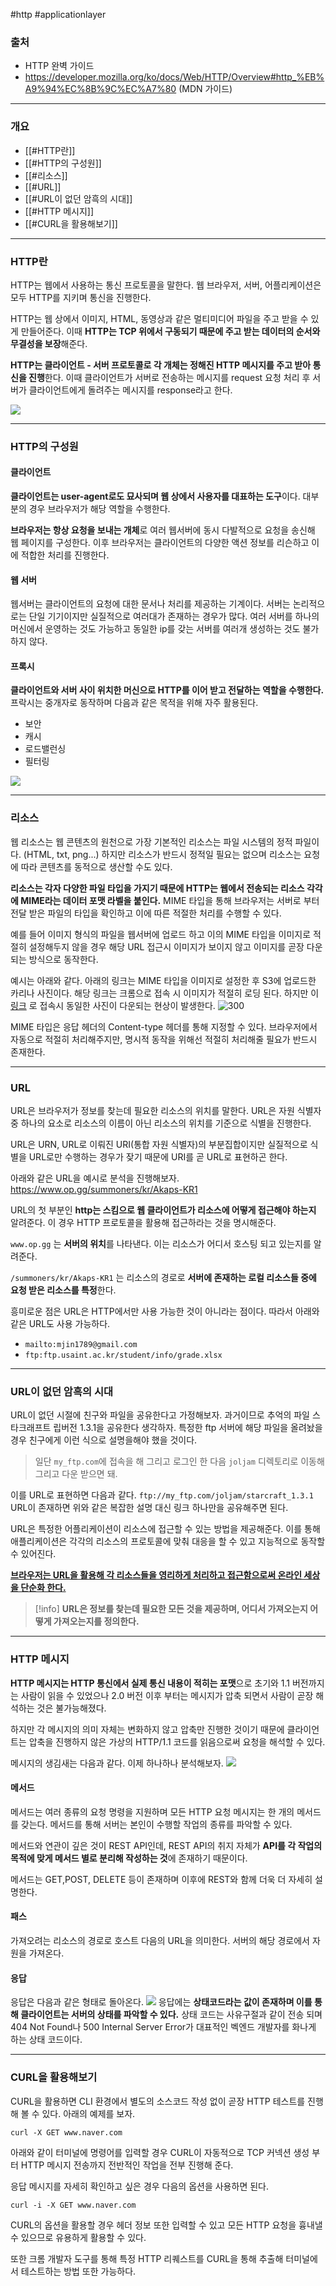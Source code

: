 #http #applicationlayer

### 출처
* HTTP 완벽 가이드
* https://developer.mozilla.org/ko/docs/Web/HTTP/Overview#http_%EB%A9%94%EC%8B%9C%EC%A7%80 (MDN 가이드)
___
### 개요
* [[#HTTP란]]
* [[#HTTP의 구성원]]
* [[#리소스]]
* [[#URL]]
* [[#URL이 없던 암흑의 시대]]
* [[#HTTP 메시지]]
* [[#CURL을 활용해보기]]
___
### HTTP란

<span class = "red red-bg">HTTP는 웹에서 사용하는 통신 프로토콜을 말한다. 웹 브라우저, 서버, 어플리케이션은 모두 HTTP를 지키며 통신을 진행한다.</span>

HTTP는 웹 상에서 이미지, HTML, 동영상과 같은 멀티미디어 파일을 주고 받을 수 있게 만들어준다. 이때 **HTTP는 TCP 위에서 구동되기 때문에 주고 받는 데이터의 순서와 무결성을 보장**해준다. 

**HTTP는 클라이언트 - 서버 프로토콜로 각 개체는 정해진 HTTP 메시지를 주고 받아 통신을 진행**한다. 이때 클라이언트가 서버로 전송하는 메시지를 request 요청 처리 후 서버가 클라이언트에게 돌려주는 메시지를 response라고 한다.

![](https://my-study.s3.ap-northeast-2.amazonaws.com/HTTP%20%EA%B0%9C%EA%B4%80%20/%20Pasted%20image%2020240306171409.png)

____
### HTTP의 구성원

#### 클라이언트
**클라이언트는 user-agent로도 묘사되며 웹 상에서 사용자를 대표하는 도구**이다. 대부분의 경우 브라우저가 해당 역할을 수행한다.

**브라우저는 항상 요청을 보내는 개체**로 여러 웹서버에 동시 다발적으로 요청을 송신해 웹 페이지를 구성한다.  이후 브라우저는 클라이언트의 다양한 액션 정보를 리슨하고 이에 적합한 처리를 진행한다.

#### 웹 서버
웹서버는 클라이언트의 요청에 대한 문서나 처리를 제공하는 기계이다. 서버는 논리적으로는 단일 기기이지만 실질적으로 여러대가 존재하는 경우가 많다. 
여러 서버를 하나의 머신에서 운영하는 것도 가능하고 동일한 ip를 갖는 서버를 여러개 생성하는 것도 불가하지 않다.

#### 프록시
**클라이언트와 서버 사이 위치한 머신으로 HTTP를 이어 받고 전달하는 역할을 수행한다.** 프락시는 중개자로 동작하며 다음과 같은 목적을 위해 자주 활용된다.

* 보안
* 캐시
* 로드밸런싱
* 필터링

![](https://my-study.s3.ap-northeast-2.amazonaws.com/HTTP%20%EA%B0%9C%EA%B4%80%20/%20%EC%8A%A4%ED%81%AC%EB%A6%B0%EC%83%B7%202024-03-06%20%EC%98%A4%ED%9B%84%205.31.15.png)

___
### 리소스

웹 리소스는 웹 콘텐츠의 원천으로 가장 기본적인 리소스는 파일 시스템의 정적 파일이다. (HTML, txt, png...)
하지만 리소스가 반드시 정적일 필요는 없으며 리소스는 요청에 따라 콘텐츠를 동적으로 생산할 수도 있다. 

**리소스는 각자 다양한 파일 타입을 가지기 때문에 HTTP는 웹에서 전송되는 리소스 각각에 MIME라는 데이터 포맷 라벨을 붙인다.**
MIME 타입을 통해 브라우저는 서버로 부터 전달 받은 파일의 타입을 확인하고 이에 따른 적절한 처리를 수행할 수 있다.

예를 들어 이미지 형식의 파일을 웹서버에 업로드 하고 이의 MIME 타입을 이미지로 적절히 설정해두지 않을 경우 해당 URL 접근시 이미지가 보이지 않고 이미지를 곧장 다운 되는 방식으로 동작한다.

예시는 아래와 같다. 아래의 링크는 MIME 타입을 이미지로 설정한 후 S3에 업로드한 카리나 사진이다. 해당 링크는 크롬으로 접속 시 이미지가 적절히 로딩 된다. 하지만 이 [링크](https://my-study.s3.ap-northeast-2.amazonaws.com/HTTP/karina.jpg) 로 접속시 동일한 사진이 다운되는 현상이 발생한다.
![300](https://my-study.s3.ap-northeast-2.amazonaws.com/HTTP/karina.jpg)

MIME 타입은 응답 헤더의 Content-type 헤더를 통해 지정할 수 있다. <span class="red red-bg">브라우저에서 자동으로 적절히 처리해주지만, 명시적 동작을 위해선 적절히 처리해줄 필요가 반드시 존재한다.</span>
___
### URL

<span class="red red-bg">URL은 브라우저가 정보를 찾는데 필요한 리소스의 위치를 말한다.</span> URL은 자원 식별자 중 하나의 요소로 리소스의 이름이 아닌 리소스의 위치를 기준으로 식별을 진행한다.

URL은 URN, URL로 이뤄진 URI(통합 자원 식별자)의 부분집합이지만 실질적으로 식별을 URL로만 수행하는 경우가 잦기 때문에 URI를 곧 URL로 표현하곤 한다.

아래와 같은 URL을 예시로 분석을 진행해보자.
https://www.op.gg/summoners/kr/Akaps-KR1

URL의 첫 부분인 **http는 스킴으로 웹 클라이언트가 리소스에 어떻게 접근해야 하는지** 알려준다. 이 경우 HTTP 프로토콜을 활용해 접근하라는 것을 명시해준다.

 `www.op.gg` 는 **서버의 위치**를 나타낸다. 이는 리소스가 어디서 호스팅 되고 있는지를 알려준다.
 
 `/summoners/kr/Akaps-KR1` 는 리소스의 경로로 **서버에 존재하는 로컬 리소스들 중에 요청 받은 리소스를 특정**한다.

흥미로운 점은 URL은 HTTP에서만 사용 가능한 것이 아니라는 점이다. 따라서 아래와 같은 URL도 사용 가능하다.

- `mailto:mjin1789@gmail.com`
- `ftp:ftp.usaint.ac.kr/student/info/grade.xlsx`
___
### URL이 없던 암흑의 시대

URL이 없던 시절에 친구와 파일을 공유한다고 가정해보자. 과거이므로 추억의 파일 스타크래프트 립버전 1.3.1을 공유한다 생각하자. 특정한 ftp 서버에 해당 파일을 올려놨을 경우 친구에게 이런 식으로 설명을해야 했을 것이다.

> 일단 `my_ftp.com`에 접속을 해 그리고 로그인 한 다음 `joljam` 디렉토리로 이동해 그리고 다운 받으면 돼.

이를 URL로 표현하면 다음과 같다. `ftp://my_ftp.com/joljam/starcraft_1.3.1` URL이 존재하면 위와 같은 복잡한 설명 대신 링크 하나만을 공유해주면 된다.

URL은 특정한 어플리케이션이 리소스에 접근할 수 있는 방법을 제공해준다. 이를 통해 애플리케이션은 각각의 리소스의 프로토콜에 맞춰 대응을 할 수 있고 지능적으로 동작할 수 있어진다. 

<b><u>브라우저는 URL을 활용해 각 리소스들을 영리하게 처리하고 접근함으로써 온라인 세상을 단순화 한다.</u></b>

> [!info]
>**URL은 정보를 찾는데 필요한 모든 것을 제공하며, 어디서 가져오는지 어떻게 가져오는지를 정의한다.**

___
### HTTP 메시지

**HTTP 메시지는  HTTP 통신에서 실제 통신 내용이 적히는 포맷**으로 초기와 1.1 버전까지는 사람이 읽을 수 있었으나 2.0 버전 이후 부터는 메시지가 압축 되면서 사람이 곧장 해석하는 것은 불가능해졌다. 

하지만 각 메시지의 의미 자체는 변화하지 않고 압축만 진행한 것이기 때문에 클라이언트는 압축을 진행하지 않은 가상의 HTTP/1.1 코드를 읽음으로써 요청을 해석할 수 있다.

메시지의 생김새는 다음과 같다. 이제 하나하나 분석해보자.
![](https://my-study.s3.ap-northeast-2.amazonaws.com/HTTP%20%EA%B0%9C%EA%B4%80%20/%20Pasted%20image%2020240306184553.png)

#### 메서드
메서드는 여러 종류의 요청 명령을 지원하며 모든 HTTP 요청 메시지는 한 개의 메서드를 갖는다. 메서드를 통해 서버는 본인이 수행할 작업의 종류를 파악할 수 있다.

메서드와 연관이 깊은 것이 REST API인데, REST API의 취지 자체가 **API를 각 작업의 목적에 맞게 메서드 별로 분리해 작성하는 것**에 존재하기 때문이다. 

메서드는 GET,POST, DELETE 등이 존재하며 이후에 REST와 함께 더욱 더 자세히 설명한다.

#### 패스
가져오려는 리소스의 경로로 호스트 다음의 URL을 의미한다. 서버의 해당 경로에서 자원을 가져온다.

#### 응답
응답은 다음과 같은 형태로 돌아온다.
![](https://my-study.s3.ap-northeast-2.amazonaws.com/HTTP%20%EA%B0%9C%EA%B4%80%20/%20Pasted%20image%2020240306185359.png)
응답에는 **상태코드라는 값이 존재하며 이를 통해 클라이언트는 서버의 상태를 파악할 수 있다.** 상태 코드는 사유구절과 같이 전송 되며  404 Not Found나 500 Internal Server Error가 대표적인 벡엔드 개발자를 화나게 하는 상태 코드이다.
___
### CURL을 활용해보기

CURL을 활용하면 CLI 환경에서 별도의 소스코드 작성 없이 곧장 HTTP 테스트를 진행해 볼 수 있다. 아래의 예제를 보자.

```terminal
curl -X GET www.naver.com
```

아래와 같이 터미널에 명령어를 입력할 경우 CURL이 자동적으로 TCP 커넥션 생성 부터 HTTP 메시지 전송까지 전반적인 작업을 전부 진행해 준다.

응답 메시지를 자세히 확인하고 싶은 경우 다음의 옵션을 사용하면 된다.

```terminal
curl -i -X GET www.naver.com
```

CURL의 옵션을 활용할 경우 헤더 정보 또한 입력할 수 있고 모든 HTTP 요청을 흉내낼 수 있으므로 유용하게 활용할 수 있다.

또한 크롬 개발자 도구를 통해 특정 HTTP 리퀘스트를 CURL을 통해 추출해 터미널에서 테스트하는 방법 또한 가능하다.